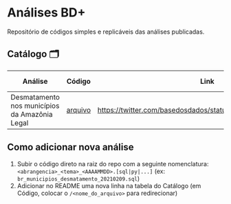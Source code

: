 # Análises BD+
Repositório de códigos simples e replicáveis das análises publicadas. 

## Catálogo 🗂

| Análise | Código | Link | Data de publicação | 
| ------- | ------ | ---- | ------------------ |
| Desmatamento nos municípios da Amazônia Legal | [arquivo](/br_municipios_desmatamento_20210209.sql) | https://twitter.com/basedosdados/status/1359243671351222281 | 2021-02-09 |


## Como adicionar nova análise

1. Subir o código direto na raiz do repo com a seguinte nomenclatura: `<abrangencia>_<tema>_<AAAAMMDD>.[sql|py|...]` (ex: `br_municipios_desmatamento_20210209.sql`)
2. Adicionar no README uma nova linha na tabela do Catálogo (em Código, colocar o `/<nome_do_arquivo>` para redirecionar)

